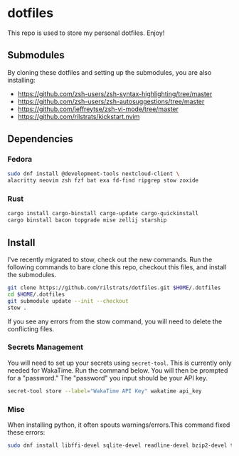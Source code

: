 # dotfiles

This repo is used to store my personal dotfiles. Enjoy!

## Submodules

By cloning these dotfiles and setting up the submodules, you are also installing:

- https://github.com/zsh-users/zsh-syntax-highlighting/tree/master
- https://github.com/zsh-users/zsh-autosuggestions/tree/master
- https://github.com/jeffreytse/zsh-vi-mode/tree/master
- https://github.com/rilstrats/kickstart.nvim

## Dependencies

### Fedora

```bash
sudo dnf install @development-tools nextcloud-client \
alacritty neovim zsh fzf bat exa fd-find ripgrep stow zoxide
```

<!-- #### i3 -->
<!---->
<!-- ```bash -->
<!-- sudo dnf install dunst i3 rofi feh \ -->
<!-- brightnessctl polybar wmctrl xset \ -->
<!-- ImageMagick xautolock xss-lock  -->
<!-- ``` -->

### Rust

```bash
cargo install cargo-binstall cargo-update cargo-quickinstall
cargo binstall bacon topgrade mise zellij starship
```
<!-- cargo install bacon bat bottom du-dust exa procs ripgrep sd topgrade zoxide -->


## Install

I've recently migrated to stow, check out the new commands.
Run the following commands to bare clone this repo, checkout this files, and install the submodules.

```bash
git clone https://github.com/rilstrats/dotfiles.git $HOME/.dotfiles
cd $HOME/.dotfiles
git submodule update --init --checkout
stow .
```

If you see any errors from the stow command, you will need to delete the conflicting files.

### Secrets Management

You will need to set up your secrets using `secret-tool`.
This is currently only needed for WakaTime.
Run the command below.
You will then be prompted for a "password."
The "password" you input should be your API key.

```sh
secret-tool store --label="WakaTime API Key" wakatime api_key
```
### Mise

When installing python, it often spouts warnings/errors.This command fixed these errors:

```sh
sudo dnf install libffi-devel sqlite-devel readline-devel bzip2-devel tk-devel
```
